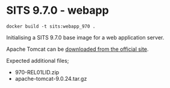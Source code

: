 # SITS 9.7.0 - webapp
```
docker build -t sits:webapp_970 .
```

Initialising a SITS 9.7.0 base image for a web application server.

Apache Tomcat can be [downloaded from the official site](https://tomcat.apache.org/download-90.cgi).

Expected additional files;
- 970-REL01LID.zip
- apache-tomcat-9.0.24.tar.gz

